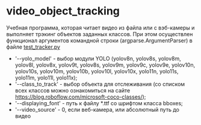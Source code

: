 # video_object_tracking

Учебная программа, которая читает видео из файла или с вэб-камеры и выполняет трэкинг объектов заданных классов. 
При этом осуществлен функционал аргументов командной строки (argparse.ArgumentParser) в файле [test_tracker.py](https://github.com/Anastasiia-Pov/video_object_tracking/blob/main/test_tracker.py)
- '--yolo_model' - выбор модули YOLO (yolov8n, yolov8s, yolov8m, yolov8l, yolov8x, yolov9t, yolov8s, yolov9m, yolov9c, yolov9e, yolov10n, yolov10s, yolov10m, yolov10b, yolov10l, yolov10x, yolo11n, yolo11s, yolo11m, yolo11l, yolo11x);
- '--class_to_track' - выбор объекта для отслеживания (со списком всех классов можно ознакомиться на сайте https://blog.roboflow.com/microsoft-coco-classes/);
- '--displaying_font' - путь к файлу *.ttf со шрифтом класса bboxes;
- '--video_source' - 0, если веб-камера, или абсолютный путь до видео